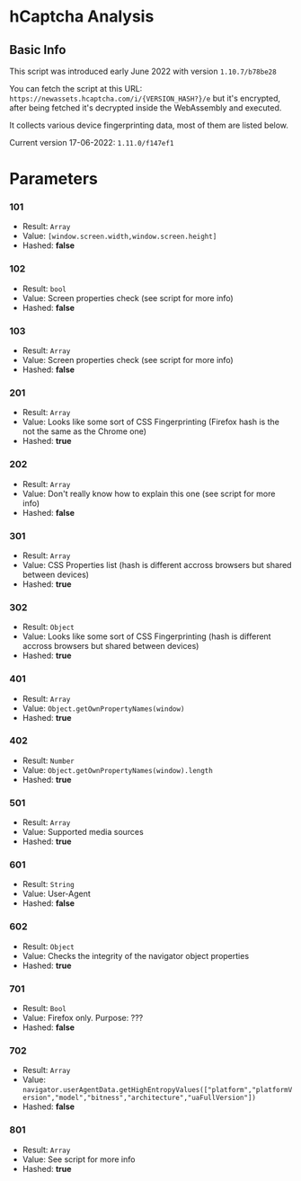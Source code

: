 # hCaptcha Analysis
## Basic Info

This script was introduced early June 2022 with version `1.10.7/b78be28`

You can fetch the script at this URL: `https://newassets.hcaptcha.com/i/{VERSION_HASH?}/e` but it's encrypted, after being fetched it's decrypted inside the WebAssembly and executed.

It collects various device fingerprinting data, most of them are listed below.

Current version 17-06-2022: `1.11.0/f147ef1`

# Parameters

### 101
- Result: `Array`
- Value: `[window.screen.width,window.screen.height]`
- Hashed: **false**
### 102
- Result: `bool`
- Value: Screen properties check (see script for more info)
- Hashed: **false**
### 103
- Result: `Array`
- Value: Screen properties check (see script for more info)
- Hashed: **false**
### 201
- Result: `Array`
- Value: Looks like some sort of CSS Fingerprinting (Firefox hash is the not the same as the Chrome one)
- Hashed: **true**
### 202
- Result: `Array`
- Value: Don't really know how to explain this one (see script for more info)
- Hashed: **false**
### 301
- Result: `Array`
- Value: CSS Properties list (hash is different accross browsers but shared between devices)
- Hashed: **true**
### 302
- Result: `Object`
- Value: Looks like some sort of CSS Fingerprinting (hash is different accross browsers but shared between devices)
- Hashed: **true**
### 401
- Result: `Array`
- Value: `Object.getOwnPropertyNames(window)`
- Hashed: **true**
### 402
- Result: `Number`
- Value: `Object.getOwnPropertyNames(window).length`
- Hashed: **true**
### 501
- Result: `Array`
- Value: Supported media sources
- Hashed: **true**
### 601
- Result: `String`
- Value: User-Agent
- Hashed: **false**
### 602
- Result: `Object`
- Value: Checks the integrity of the navigator object properties
- Hashed: **true**
### 701
- Result: `Bool`
- Value: Firefox only. Purpose: ???
- Hashed: **false**
### 702
- Result: `Array`
- Value: `navigator.userAgentData.getHighEntropyValues(["platform","platformVersion","model","bitness","architecture","uaFullVersion"])`
- Hashed: **false**
### 801
- Result: `Array`
- Value: See script for more info
- Hashed: **true**
